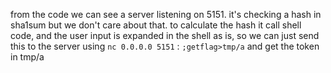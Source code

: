 from the code we can see a server listening on 5151. it's checking a hash in sha1sum but we don't care about that.
to calculate the hash it call shell code, and the user input is expanded in the shell as is,
so we can just send this to the server using `nc 0.0.0.0 5151` :
`;getflag>tmp/a` and get the token in tmp/a
